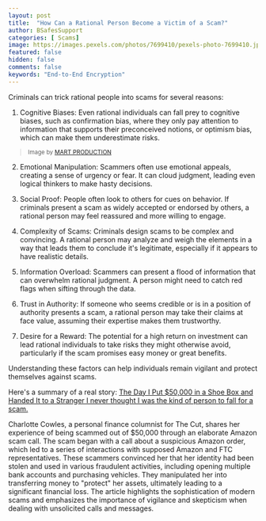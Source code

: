 ```yaml
---
layout: post
title:  "How Can a Rational Person Become a Victim of a Scam?"
author: BSafesSupport
categories: [ Scams]
image: https://images.pexels.com/photos/7699410/pexels-photo-7699410.jpeg?auto=compress&cs=tinysrgb&w=1260&h=750&dpr=2
featured: false 
hidden: false
comments: false
keywords: "End-to-End Encryption"
---
```


Criminals can trick rational people into scams for several reasons:

1. Cognitive Biases: Even rational individuals can fall prey to cognitive biases, such as confirmation bias, where they only pay attention to information that supports their preconceived notions, or optimism bias, which can make them underestimate risks.

> <sup>Image by <a href="https://www.pexels.com/photo/woman-covering-her-face-with-her-hands-7699410/">MART PRODUCTION</a></sup>

2. Emotional Manipulation: Scammers often use emotional appeals, creating a sense of urgency or fear. It can cloud judgment, leading even logical thinkers to make hasty decisions.

3. Social Proof: People often look to others for cues on behavior. If criminals present a scam as widely accepted or endorsed by others, a rational person may feel reassured and more willing to engage.

4. Complexity of Scams: Criminals design scams to be complex and convincing. A rational person may analyze and weigh the elements in a way that leads them to conclude it's legitimate, especially if it appears to have realistic details.

5. Information Overload: Scammers can present a flood of information that can overwhelm rational judgment. A person might need to catch red flags when sifting through the data.

6. Trust in Authority: If someone who seems credible or is in a position of authority presents a scam, a rational person may take their claims at face value, assuming their expertise makes them trustworthy.

7. Desire for a Reward: The potential for a high return on investment can lead rational individuals to take risks they might otherwise avoid, particularly if the scam promises easy money or great benefits.

Understanding these factors can help individuals remain vigilant and protect themselves against scams.

Here's a summary of a real story:
[The Day I Put $50,000 in a Shoe Box and Handed It to a Stranger I never thought I was the kind of person to fall for a scam.](https://www.thecut.com/article/amazon-scam-call-ftc-arrest-warrants.html)

Charlotte Cowles, a personal finance columnist for The Cut, shares her experience of being scammed out of $50,000 through an elaborate Amazon scam call. The scam began with a call about a suspicious Amazon order, which led to a series of interactions with supposed Amazon and FTC representatives. These scammers convinced her that her identity had been stolen and used in various fraudulent activities, including opening multiple bank accounts and purchasing vehicles. They manipulated her into transferring money to "protect" her assets, ultimately leading to a significant financial loss. The article highlights the sophistication of modern scams and emphasizes the importance of vigilance and skepticism when dealing with unsolicited calls and messages.



